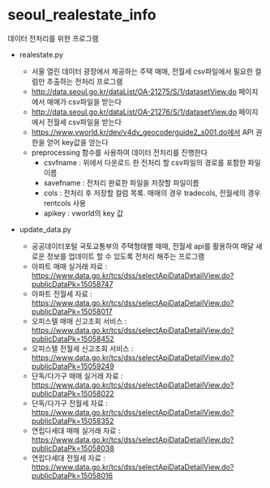 # seoul_realestate_info
데이터 전처리를 위한 프로그램

- realestate.py
  - 서울 열린 데이터 광장에서 제공하는 주택 매매, 전월세 csv파일에서 필요한 컬럼만 추출하는 전처리 프로그램
  - http://data.seoul.go.kr/dataList/OA-21275/S/1/datasetView.do 페이지에서 매매가 csv파일을 받는다
  - http://data.seoul.go.kr/dataList/OA-21276/S/1/datasetView.do 페이지에서 전월세 csv파일을 받는다
  - https://www.vworld.kr/dev/v4dv_geocoderguide2_s001.do에서 API 권한을 얻어 key값을 얻는다
  - preprocessing 함수를 사용하여 데이터 전처리를 진행한다
    - csvfname : 위에서 다운로드 한 전처리 할 csv파일의 경로를 포함한 파일 이름
    - savefname : 전처리 완료한 파일을 저장할 파일이름
    - cols : 전처리 후 저장할 컬럼 목록. 매매의 경우 tradecols, 전월세의 경우 rentcols 사용
    - apikey : vworld의 key 값
  
- update_data.py
  - 공공데이터포털 국토교통부의 주택형태별 매매, 전월세 api를 활용하여 매달 새로운 정보를 업데이트 할 수 있도록 전처리 해주는 프로그램
  - 아파트 매매 실거래 자료 : https://www.data.go.kr/tcs/dss/selectApiDataDetailView.do?publicDataPk=15058747
  - 아파트 전월세 자료 : https://www.data.go.kr/tcs/dss/selectApiDataDetailView.do?publicDataPk=15058017
  - 오피스텔 매매 신고조회 서비스 : https://www.data.go.kr/tcs/dss/selectApiDataDetailView.do?publicDataPk=15058452
  - 오피스텔 전월세 신고조회 서비스 : https://www.data.go.kr/tcs/dss/selectApiDataDetailView.do?publicDataPk=15059249
  - 단독/다가구 매매 실거래 자료 : https://www.data.go.kr/tcs/dss/selectApiDataDetailView.do?publicDataPk=15058022
  - 단독/다가구 전월세 자료 : https://www.data.go.kr/tcs/dss/selectApiDataDetailView.do?publicDataPk=15058352
  - 연립다세대 매매 실거래 자료 : https://www.data.go.kr/tcs/dss/selectApiDataDetailView.do?publicDataPk=15058038
  - 연립다세대 전월세 자료 : https://www.data.go.kr/tcs/dss/selectApiDataDetailView.do?publicDataPk=15058016
